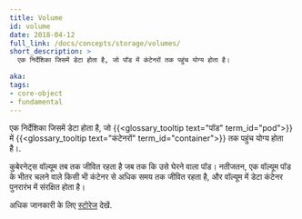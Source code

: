 ```yaml
---
title: Volume
id: volume
date: 2018-04-12
full_link: /docs/concepts/storage/volumes/
short_description: >
  एक निर्देशिका जिसमें डेटा होता है, जो पॉड में कंटेनरों तक पहुंच योग्य होता है।

aka:
tags:
- core-object
- fundamental
---
```

 एक निर्देशिका जिसमें डेटा होता है, जो {{<glossary_tooltip text="पॉड" term_id="pod">}} में {{<glossary_tooltip text="कंटेनरों" term_id="container">}} तक पहुंच योग्य होता है।.

<!--more-->

कुबेरनेट्स वॉल्यूम तब तक जीवित रहता है जब तक कि उसे घेरने वाला पॉड। नतीजतन, एक वॉल्यूम पॉड के भीतर चलने वाले किसी भी कंटेनर से अधिक समय तक जीवित रहता है, और वॉल्यूम में डेटा कंटेनर पुनरारंभ में संरक्षित होता है।

अधिक जानकारी के लिए [स्टोरेज](/docs/concepts/storage/) देखें.